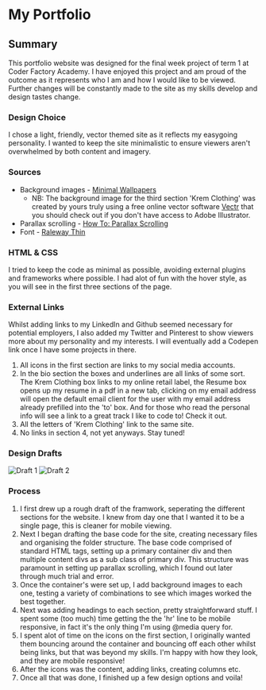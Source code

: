 # My Portfolio

## Summary
This portfolio website was designed for the final week project of term 1 at Coder Factory Academy. 
I have enjoyed this project and am proud of the outcome as it represents who I am and how I would like to be viewed.
Further changes will be constantly made to the site as my skills develop and design tastes change.

### Design Choice
I chose a light, friendly, vector themed site as it reflects my easygoing personality. I wanted to keep the site minimalistic to ensure viewers aren't overwhelmed by both content and imagery.

### Sources
- Background images - [Minimal Wallpapers](http://minimal-wallpapers.com)
  - NB: The background image for the third section 'Krem Clothing' was created by yours truly using a free online vector software
  [Vectr](https://vectr.com) that you should check out if you don't have access to Adobe Illustrator.
- Parallax scrolling - [How To: Parallax Scrolling](http://www.w3schools.com/howto/howto_css_parallax.asp)
- Font - [Raleway Thin](https://fonts.google.com/specimen/Raleway)

### HTML & CSS
I tried to keep the code as minimal as possible, avoiding external plugins and frameworks where possible. I had alot of fun
with the hover style, as you will see in the first three sections of the page.

### External Links
Whilst adding links to my LinkedIn and Github seemed necessary for potential employers, I also added my Twitter and Pinterest to show viewers more about my personality and my interests. I will eventually add a Codepen link once I have some projects in there.


1. All icons in the first section are links to my social media accounts. 
2. In the bio section the boxes and underlines are all links of some sort. The Krem Clothing box links to my online retail
label, the Resume box opens up my resume in a pdf in a new tab, clicking on my email address will open the default email client
for the user with my email address already prefilled into the 'to' box. And for those who read the personal info will see a
link to a great track I like to code to! Check it out.
3. All the letters of 'Krem Clothing' link to the same site.
4. No links in section 4, not yet anyways. Stay tuned!

### Design Drafts
![Draft 1](https://github.com/thomasrobertgee/thomasrobertgee.github.io/images/draft1.JPG "Draft 1")
![Draft 2](https://github.com/thomasrobertgee/thomasrobertgee.github.io/images/draft2.JPG "Draft 2")

### Process
1. I first drew up a rough draft of the framwork, seperating the different sections for the website. I knew from day one 
that I wanted it to be a single page, this is cleaner for mobile viewing.
2. Next I began drafting the base code for the site, creating necessary files and organising the folder structure. The base
code comprised of standard HTML tags, setting up a primary container div and then multiple content divs as a sub class of 
primary div. This structure was paramount in setting up parallax scrolling, which I found out later through much trial 
and error.
3. Once the container's were set up, I add background images to each one, testing a variety of combinations to see which
images worked the best together.
4. Next was adding headings to each section, pretty straightforward stuff. I spent some (too much) time getting the the 'hr'
line to be mobile responsive, in fact it's the only thing I'm using @media query for.
5. I spent alot of time on the icons on the first section, I originally wanted them bouncing around the container and bouncing
off each other whilst being links, but that was beyond my skills. I'm happy with how they look, and they are mobile responsive!
6. After the icons was the content, adding links, creating columns etc. 
7. Once all that was done, I finished up a few design options and voila!



